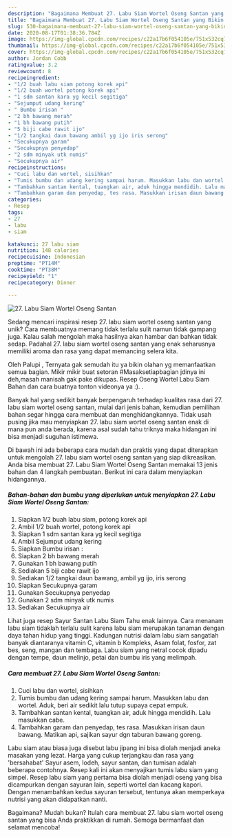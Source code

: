 ```yaml
---
description: "Bagaimana Membuat 27. Labu Siam Wortel Oseng Santan yang Bikin Ngiler"
title: "Bagaimana Membuat 27. Labu Siam Wortel Oseng Santan yang Bikin Ngiler"
slug: 530-bagaimana-membuat-27-labu-siam-wortel-oseng-santan-yang-bikin-ngiler
date: 2020-08-17T01:38:36.784Z
image: https://img-global.cpcdn.com/recipes/c22a17b6f054105e/751x532cq70/27-labu-siam-wortel-oseng-santan-foto-resep-utama.jpg
thumbnail: https://img-global.cpcdn.com/recipes/c22a17b6f054105e/751x532cq70/27-labu-siam-wortel-oseng-santan-foto-resep-utama.jpg
cover: https://img-global.cpcdn.com/recipes/c22a17b6f054105e/751x532cq70/27-labu-siam-wortel-oseng-santan-foto-resep-utama.jpg
author: Jordan Cobb
ratingvalue: 3.2
reviewcount: 8
recipeingredient:
- "1/2 buah labu siam potong korek api"
- "1/2 buah wortel potong korek api"
- "1 sdm santan kara yg kecil segitiga"
- "Sejumput udang kering"
- " Bumbu irisan "
- "2 bh bawang merah"
- "1 bh bawang putih"
- "5 biji cabe rawit ijo"
- "1/2 tangkai daun bawang ambil yg ijo iris serong"
- "Secukupnya garam"
- "Secukupnya penyedap"
- "2 sdm minyak utk numis"
- "Secukupnya air"
recipeinstructions:
- "Cuci labu dan wortel, sisihkan"
- "Tumis bumbu dan udang kering sampai harum. Masukkan labu dan wortel. Aduk, beri air sedikit lalu tutup supaya cepat empuk."
- "Tambahkan santan kental, tuangkan air, aduk hingga mendidih. Lalu masukkan cabe."
- "Tambahkan garam dan penyedap, tes rasa. Masukkan irisan daun bawang. Matikan api, sajikan sayur dgn taburan bawang goreng."
categories:
- Resep
tags:
- 27
- labu
- siam

katakunci: 27 labu siam 
nutrition: 148 calories
recipecuisine: Indonesian
preptime: "PT14M"
cooktime: "PT38M"
recipeyield: "1"
recipecategory: Dinner

---
```



![27. Labu Siam Wortel Oseng Santan](https://img-global.cpcdn.com/recipes/c22a17b6f054105e/751x532cq70/27-labu-siam-wortel-oseng-santan-foto-resep-utama.jpg)

Sedang mencari inspirasi resep 27. labu siam wortel oseng santan yang unik? Cara membuatnya memang tidak terlalu sulit namun tidak gampang juga. Kalau salah mengolah maka hasilnya akan hambar dan bahkan tidak sedap. Padahal 27. labu siam wortel oseng santan yang enak seharusnya memiliki aroma dan rasa yang dapat memancing selera kita.

Oleh Palupi , Ternyata gak semudah itu ya bikin olahan yg memanfaatkan semua bagian. Mikir mikir buat setoran #Masaksetiapbagian jdinya ini deh,masah manisah gak pake dikupas. Resep Oseng Wortel Labu Siam Bahan dan cara buatnya tonton videonya ya :). .

Banyak hal yang sedikit banyak berpengaruh terhadap kualitas rasa dari 27. labu siam wortel oseng santan, mulai dari jenis bahan, kemudian pemilihan bahan segar hingga cara membuat dan menghidangkannya. Tidak usah pusing jika mau menyiapkan 27. labu siam wortel oseng santan enak di mana pun anda berada, karena asal sudah tahu triknya maka hidangan ini bisa menjadi suguhan istimewa.


Di bawah ini ada beberapa cara mudah dan praktis yang dapat diterapkan untuk mengolah 27. labu siam wortel oseng santan yang siap dikreasikan. Anda bisa membuat 27. Labu Siam Wortel Oseng Santan memakai 13 jenis bahan dan 4 langkah pembuatan. Berikut ini cara dalam menyiapkan hidangannya.

<!--inarticleads1-->

##### Bahan-bahan dan bumbu yang diperlukan untuk menyiapkan 27. Labu Siam Wortel Oseng Santan:

1. Siapkan 1/2 buah labu siam, potong korek api
1. Ambil 1/2 buah wortel, potong korek api
1. Siapkan 1 sdm santan kara yg kecil segitiga
1. Ambil Sejumput udang kering
1. Siapkan  Bumbu irisan :
1. Siapkan 2 bh bawang merah
1. Gunakan 1 bh bawang putih
1. Sediakan 5 biji cabe rawit ijo
1. Sediakan 1/2 tangkai daun bawang, ambil yg ijo, iris serong
1. Siapkan Secukupnya garam
1. Gunakan Secukupnya penyedap
1. Gunakan 2 sdm minyak utk numis
1. Sediakan Secukupnya air


Lihat juga resep Sayur Santan Labu Siam Tahu enak lainnya. Cara menanam labu siam tidaklah terlalu sulit karena labu siam merupakan tanaman dengan daya tahan hidup yang tinggi. Kadungan nutrisi dalam labu siam sangatlah banyak diantaranya vitamin C, vitamin b Kompleks, Asam folat, fosfor, zat bes, seng, mangan dan tembaga. Labu siam yang netral cocok dipadu dengan tempe, daun melinjo, petai dan bumbu iris yang melimpah. 

<!--inarticleads2-->

##### Cara membuat 27. Labu Siam Wortel Oseng Santan:

1. Cuci labu dan wortel, sisihkan
1. Tumis bumbu dan udang kering sampai harum. Masukkan labu dan wortel. Aduk, beri air sedikit lalu tutup supaya cepat empuk.
1. Tambahkan santan kental, tuangkan air, aduk hingga mendidih. Lalu masukkan cabe.
1. Tambahkan garam dan penyedap, tes rasa. Masukkan irisan daun bawang. Matikan api, sajikan sayur dgn taburan bawang goreng.


Labu siam atau biasa juga disebut labu jipang ini bisa diolah menjadi aneka masakan yang lezat. Harga yang cukup terjangkau dan rasa yang &#39;bersahabat&#39; Sayur asem, lodeh, sayur santan, dan tumisan adalah beberapa contohnya. Resep kali ini akan menyajikan tumis labu siam yang simpel. Resep labu siam yang pertama bisa diolah menjadi oseng yang bisa dicampurkan dengan sayuran lain, seperti wortel dan kacang kapori. Dengan menambahkan kedua sayuran tersebut, tentunya akan memperkaya nutrisi yang akan didapatkan nanti. 

Bagaimana? Mudah bukan? Itulah cara membuat 27. labu siam wortel oseng santan yang bisa Anda praktikkan di rumah. Semoga bermanfaat dan selamat mencoba!
